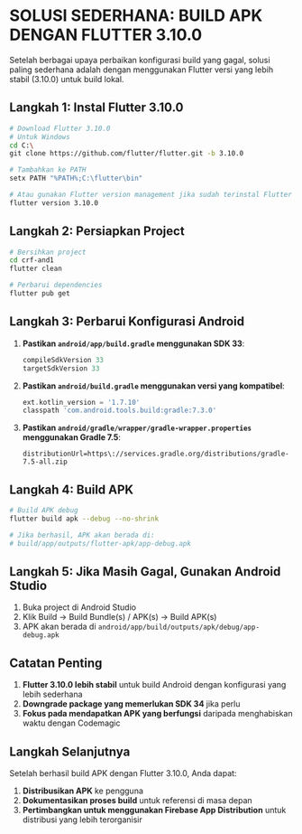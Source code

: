 # SOLUSI SEDERHANA: BUILD APK DENGAN FLUTTER 3.10.0

Setelah berbagai upaya perbaikan konfigurasi build yang gagal, solusi paling sederhana adalah dengan menggunakan Flutter versi yang lebih stabil (3.10.0) untuk build lokal.

## Langkah 1: Instal Flutter 3.10.0

```bash
# Download Flutter 3.10.0
# Untuk Windows
cd C:\
git clone https://github.com/flutter/flutter.git -b 3.10.0

# Tambahkan ke PATH
setx PATH "%PATH%;C:\flutter\bin"

# Atau gunakan Flutter version management jika sudah terinstal Flutter
flutter version 3.10.0
```

## Langkah 2: Persiapkan Project

```bash
# Bersihkan project
cd crf-and1
flutter clean

# Perbarui dependencies
flutter pub get
```

## Langkah 3: Perbarui Konfigurasi Android

1. **Pastikan `android/app/build.gradle` menggunakan SDK 33**:
   ```gradle
   compileSdkVersion 33
   targetSdkVersion 33
   ```

2. **Pastikan `android/build.gradle` menggunakan versi yang kompatibel**:
   ```gradle
   ext.kotlin_version = '1.7.10'
   classpath 'com.android.tools.build:gradle:7.3.0'
   ```

3. **Pastikan `android/gradle/wrapper/gradle-wrapper.properties` menggunakan Gradle 7.5**:
   ```properties
   distributionUrl=https\://services.gradle.org/distributions/gradle-7.5-all.zip
   ```

## Langkah 4: Build APK

```bash
# Build APK debug
flutter build apk --debug --no-shrink

# Jika berhasil, APK akan berada di:
# build/app/outputs/flutter-apk/app-debug.apk
```

## Langkah 5: Jika Masih Gagal, Gunakan Android Studio

1. Buka project di Android Studio
2. Klik Build → Build Bundle(s) / APK(s) → Build APK(s)
3. APK akan berada di `android/app/build/outputs/apk/debug/app-debug.apk`

## Catatan Penting

1. **Flutter 3.10.0 lebih stabil** untuk build Android dengan konfigurasi yang lebih sederhana
2. **Downgrade package yang memerlukan SDK 34** jika perlu
3. **Fokus pada mendapatkan APK yang berfungsi** daripada menghabiskan waktu dengan Codemagic

## Langkah Selanjutnya

Setelah berhasil build APK dengan Flutter 3.10.0, Anda dapat:

1. **Distribusikan APK** ke pengguna
2. **Dokumentasikan proses build** untuk referensi di masa depan
3. **Pertimbangkan untuk menggunakan Firebase App Distribution** untuk distribusi yang lebih terorganisir 